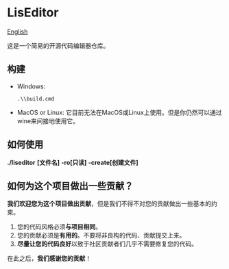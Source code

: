 # LisEditor

[English](./README.md)

这是一个简易的开源代码编辑器仓库。

## 构建

- Windows:
    ```shell
    .\\build.cmd
    ```

- MacOS or Linux:
    它目前无法在MacOS或Linux上使用。但是你仍然可以通过wine来间接地使用它。

## 如何使用

**./liseditor** **[文件名]** **-ro[只读]** **-create[创建文件]**

## 如何为这个项目做出一些贡献？

**我们欢迎您为这个项目做出贡献**，但是我们不得不对您的贡献做出一些基本的约束。

1. 您的代码风格必须**与项目相同**。
2. 您的贡献必须是**有用的**。不要将非良构的代码、贡献提交上来。
3. **尽量让您的代码良好**以致于社区贡献者们几乎不需要修复您的代码。

在此之后，**我们感谢您的贡献**！

